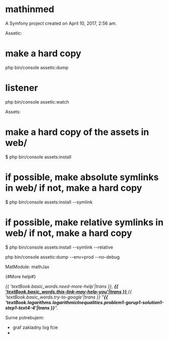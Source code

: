 mathinmed
=========

A Symfony project created on April 10, 2017, 2:56 am.

Assetic:
# make a hard copy 
php bin/console assetic:dump

# listener 
php bin/console assetic:watch


Assets:
# make a hard copy of the assets in web/
$ php bin/console assets:install

# if possible, make absolute symlinks in web/ if not, make a hard copy
$ php bin/console assets:install --symlink

# if possible, make relative symlinks in web/ if not, make a hard copy
$ php bin/console assets:install --symlink --relative

php bin/console assetic:dump --env=prod --no-debug

MatModule:
mathJax


{#More help#}
<p class="line-height-20">
	<i>
		{{ 'textBook.basic_words.need-more-help'|trans }},
		<a href="https://www.khanacademy.org/math/algebra2/x2ec2f6f830c9fb89:logs/x2ec2f6f830c9fb89:log-intro/v/logarithms" target="_blank" class="orange-color">
			<b>{{ 'textBook.basic_words.this-link-may-help-you'|trans }}</b>
		</a>
		{{ 'textBook.basic_words.try-to-google'|trans }}
		"<b>{{ 'textBook.logarithms.logarithmicInequalities.problem1-gorup1-solution1-step1-text4-4'|trans }}</b>".
	</i>
</p>

Surne potrebujem:
- graf zakladny log fcie
- 

